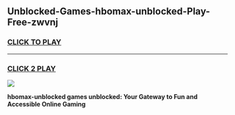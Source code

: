
## Unblocked-Games-hbomax-unblocked-Play-Free-zwvnj
<h3>
<a href="https://premium76.site?title=hbomax-unblocked&ref=20M">CLICK TO PLAY</a></h3>
<hr>

<h3>
<a href="https://premium76.site?title=hbomax-unblocked&ref=20M">CLICK 2 PLAY</a>
  
</h3>

<a href="https://premium76.site?title=hbomax-unblocked&ref=19M"><img src="https://clearcache.store/games.png"></a>


**hbomax-unblocked games unblocked: Your Gateway to Fun and Accessible Online Gaming**
